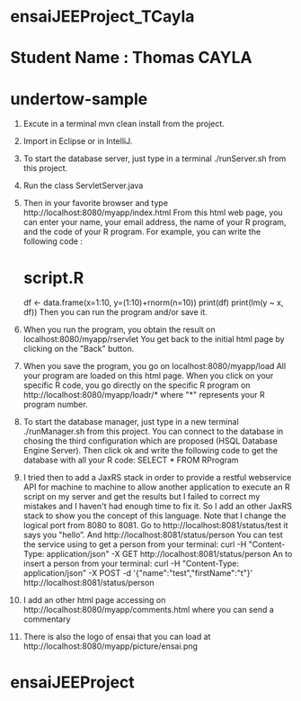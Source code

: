 # ensaiJEEProject_TCayla
# Student Name : Thomas CAYLA

# undertow-sample

1. Excute in a terminal mvn clean install from the project.

2. Import in Eclipse or in IntelliJ.

3. To start the database server, just type in a terminal ./runServer.sh from this project.

4. Run the class ServletServer.java

5. Then in your favorite browser and type http://localhost:8080/myapp/index.html
   From this html web page, you can enter your name, your email address, the name of your R program, and the code of your R program.
   For example, you can write the following code :
   # script.R
   df <- data.frame(x=1:10, y=(1:10)+rnorm(n=10))
   print(df)
   print(lm(y ~ x, df))
   Then you can run the program and/or save it.
   
6. When you run the program, you obtain the result on localhost:8080/myapp/rservlet
   You get back to the initial html page by clicking on the "Back" button.
   
7. When you save the program, you go on localhost:8080/myapp/load
   All your program are loaded on this html page.
   When you click on your specific R code, you go directly on the specific R program on http://localhost:8080/myapp/loadr/* where "*" represents your R program number. 
   
8. To start the database manager, just type in a new terminal ./runManager.sh from this project.
   You can connect to the database in chosing the third configuration which are proposed (HSQL Database Engine Server).
   Then click ok and write the following code to get the database with all your R code: SELECT * FROM RProgram
   
9. I tried then to add a JaxRS stack in order to provide a restful webservice API for machine to machine to allow another application to execute an R script on my server and get the results but I failed to correct my mistakes and I haven't had enough time to fix it. So I add an other JaxRS stack to show you the concept of this language. Note that I change the logical port from 8080 to 8081.
	Go to http://localhost:8081/status/test it says you "hello”.
	And http://localhost:8081/status/person 
	You can test the service using to get a person from your terminal:
	curl -H "Content-Type: application/json" -X GET http://localhost:8081/status/person
	An to insert a person from your terminal:
	curl -H "Content-Type: application/json" -X POST -d '{"name":"test","firstName":"t"}' http://localhost:8081/status/person
  
 10. I add an other html page accessing on http://localhost:8080/myapp/comments.html where you can send a commentary

11. There is also the logo of ensai that you can load at http://localhost:8080/myapp/picture/ensai.png


# ensaiJEEProject

